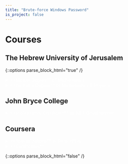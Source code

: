 ```yaml
---
title: "Brute-force Windows Password"
is_project: false
---
```

<script type="text/x-mathjax-config">
MathJax.Hub.Config({
    tex2jax: {
        inlineMath: [['$','$'], ['\\(','\\)']],
        skipTags: ['script', 'noscript', 'style', 'textarea', 'pre'] // removed 'code' entry
    }
});
MathJax.Hub.Queue(function() {
    var all = MathJax.Hub.getAllJax(), i;
    for(i = 0; i < all.length; i += 1) {
        all[i].SourceElement().parentNode.className += ' has-jax';
    }
});
</script>
<script type="text/javascript" src="https://cdnjs.cloudflare.com/ajax/libs/mathjax/2.7.4/MathJax.js?config=TeX-AMS_HTML-full">
</script>
<style>
a    {color: red;}
details {color: white;}
details > summary {
  border: none;
  cursor: pointer;
}
details > *:not(summary){
  margin-left: 2em;
}
code.has-jax {font: inherit; font-size: 100%; background: inherit; border: inherit;}
</style>

# Courses

## The Hebrew University of Jerusalem

{::options parse_block_html="true" /}

<details><summary markdown="span">**Master Degree** of Mathematics</summary>
* M.Sc Thesis - [Generators for Finite Index Subgroups of $$\mathrm{SL}_{n}\left(\mathcal{O}_{k}\right)$$](Thesis.pdf)
* Fundamental Concepts in Representation Theory
* Fundamental Concepts in  Commutative Algebra
* Fundamental Concepts in Analysis
* Workshop for Graduate Students
* Advanced Algebra Seminar
* Game Theory
* Metric Embedding Theory & its Algorithmic Applications
* Harmonic Analysis
* Topological Methods in Free Groups
* Topics in Number Theory and Algebraic Geometry
* Topics in Group Theory
</details>
<details><summary markdown="span">**Bachelor Degree** of Mathematics & Physics</summary>
  <details><summary markdown="span">Mathematics Courses</summary>
### Of course, it has to be Hello World, right?
  </details>
  <details><summary markdown="span">Physics Courses</summary>
### Of course, it has to be Hello World, right?
  </details>
</details>

## John Bryce College
<details><summary markdown="span">**Professional Certificate** in .NET Development</summary>
* A
* B
</details>

## Coursera
<details><summary markdown="span">**Specializations** in TensorFlow</summary>
* A
* B
</details>
<details><summary markdown="span">**Certificates**</summary>
* A
* B
</details>

{::options parse_block_html="false" /}
